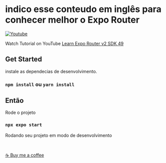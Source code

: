 # indico esse conteudo em inglês para conhecer melhor o Expo Router
 
  <p align="left">
    <a href="https://www.youtube.com/channel/UCILovaLl2fUPAww1bGJ4sJQ?sub_confirmation=1"><img alt="Youtube" title="Youtube"  src="https://img.shields.io/badge/-Subscribe-red?style=for-the-badge&logo=youtube&logoColor=white"/></a>
    <p>
      Watch Tutorial on YouTube <a href="https://youtu.be/jJl-DZ3d8k8" target="_blank">Learn Expo Router v2 SDK 49</a>
    </p>
  </p>
  

## Get Started

instale as dependecias de desenvolvimento.

### `npm install` ou `yarn install`

## Então

Rode o projeto

### `npx expo start` 

Rodando seu projeto em modo de desenvolvimento

<br />

<a href="https://www.buymeacoffee.com/syednoman">☕ Buy me a coffee</a>

